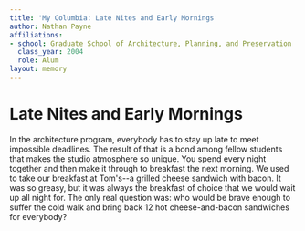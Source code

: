```yaml
---
title: 'My Columbia: Late Nites and Early Mornings'
author: Nathan Payne
affiliations:
- school: Graduate School of Architecture, Planning, and Preservation
  class_year: 2004
  role: Alum
layout: memory
---
```


# Late Nites and Early Mornings

In the architecture program, everybody has to stay up late to meet impossible deadlines. The result of that is a bond among fellow students that makes the studio atmosphere so unique. You spend every night together and then make it through to breakfast the next morning. We used to take our breakfast at Tom's--a grilled cheese sandwich with bacon. It was so greasy, but it was always the breakfast of choice that we would wait up all night for. The only real question was: who would be brave enough to suffer the cold walk and bring back 12 hot cheese-and-bacon sandwiches for everybody?
